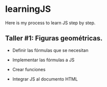 # learningJS

Here is my process to learn JS step by step.

## Taller #1: Figuras geométricas.

- Definir las fórmulas que se necesitan

- Implementar las fórmulas a JS

- Crear funciones

- Integrar JS al documento HTML

##
